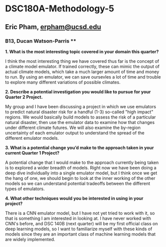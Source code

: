 # DSC180A-Methodology-5
## Eric Pham, erpham@ucsd.edu
### B13, Ducan Watson-Parris **

**1.  What is the most interesting topic covered in your domain this quarter?**

I think the most interesting thing we have covered thus far is the concept of a climate model emulator. If trained correctly, these can mimic the output of actual climate models, which take a much larger amount of time and money to run. By using an emulator, we can save oursevles a lot of time and trouble to explore many different variations of possible climates.

**2.  Describe a potential investigation you would like to pursue for your Quarter 2 Project.**

My group and I have been discussing a project in which we use emulators to predict natural disaster risk for a handful (1-3) so-called "high impact" regions. We would basically build models to assess the risk of a particular natural disaster, then use the emulator data to examine how that changes under different climate futures. We will also examine the by-region uncertainty of each emulator output to understand the spread of the different emulator models.

**3.  What is a potential change you’d make to the approach taken in your current Quarter 1 Project?**

A potential change that I would make to the approach currently being taken is to explored a wider breadth of models. Right now we have been doing a deep dive individually into a single emulator model, but I think once we get the hang of one, we should begin to look at the inner working of the other models so we can understand potential tradeoffs between the different types of emulators.

**4.  What other techniques would you be interested in using in your project?**

There is a CNN emulator model, but I have not yet tried to work with it, so that is something I am interested in looking at. I have never worked with CNN's before, and DSC 140B (next quarter) will be my first official class on deep learning models, so I want to familiarize myself with these kinds of models since they are an important class of machine learning models that are widely implemented.
